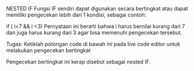 NESTED IF
Fungsi IF sendiri dapat digunakan secara bertingkat atau dapat memiliki pengecekan lebih dari 1 kondisi, sebagai contoh:

if ( i<7 && i <3)
Pernyataan ini berarti bahwa i harus bernilai kurang dari 7 dan juga harus kurang dari 3 agar bisa memenuhi pengecekan tersebut.

 

Tugas:
Ketiklah potongan code di bawah ini pada live code editor untuk melakukan pengecekan bertingkat

       

Pengecekan bertingkat ini kerap disebut sebagai nested IF.